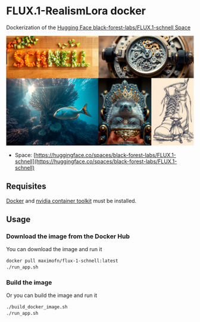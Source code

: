 # FLUX.1-RealismLora docker

Dockerization of the [Hugging Face black-forest-labs/FLUX.1-schnell Space](https://huggingface.co/spaces/black-forest-labs/FLUX.1-schnell)

![FLUX.1-schnell](https://raw.githubusercontent.com/maximofn/FLUX.1-schnell-docker/refs/heads/main/schnell.jpeg)

 * Space: [https://huggingface.co/spaces/black-forest-labs/FLUX.1-schnell](https://huggingface.co/spaces/black-forest-labs/FLUX.1-schnell)

## Requisites

[Docker](https://docs.docker.com/desktop/) and [nvidia container toolkit](https://docs.nvidia.com/datacenter/cloud-native/container-toolkit/latest/install-guide.html) must be installed.

## Usage

### Download the image from the Docker Hub

You can download the image and run it

```bash
docker pull maximofn/flux-1-schnell:latest
./run_app.sh
```

### Build the image

Or you can build the image and run it

```bash
./build_docker_image.sh
./run_app.sh
```